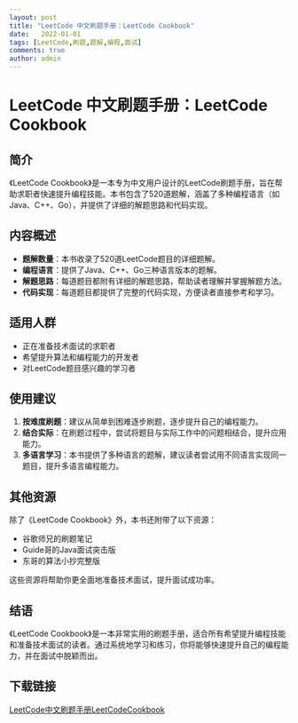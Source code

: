 ```yaml
---
layout: post
title: "LeetCode 中文刷题手册：LeetCode Cookbook"
date:   2022-01-01
tags: [LeetCode,刷题,题解,编程,面试]
comments: true
author: admin
---
```

# LeetCode 中文刷题手册：LeetCode Cookbook

## 简介

《LeetCode Cookbook》是一本专为中文用户设计的LeetCode刷题手册，旨在帮助求职者快速提升编程技能。本书包含了520道题解，涵盖了多种编程语言（如Java、C++、Go），并提供了详细的解题思路和代码实现。

## 内容概述

- **题解数量**：本书收录了520道LeetCode题目的详细题解。
- **编程语言**：提供了Java、C++、Go三种语言版本的题解。
- **解题思路**：每道题目都附有详细的解题思路，帮助读者理解并掌握解题方法。
- **代码实现**：每道题目都提供了完整的代码实现，方便读者直接参考和学习。

## 适用人群

- 正在准备技术面试的求职者
- 希望提升算法和编程能力的开发者
- 对LeetCode题目感兴趣的学习者

## 使用建议

1. **按难度刷题**：建议从简单到困难逐步刷题，逐步提升自己的编程能力。
2. **结合实际**：在刷题过程中，尝试将题目与实际工作中的问题相结合，提升应用能力。
3. **多语言学习**：本书提供了多种语言的题解，建议读者尝试用不同语言实现同一题目，提升多语言编程能力。

## 其他资源

除了《LeetCode Cookbook》外，本书还附带了以下资源：
- 谷歌师兄的刷题笔记
- Guide哥的Java面试突击版
- 东哥的算法小抄完整版

这些资源将帮助你更全面地准备技术面试，提升面试成功率。

## 结语

《LeetCode Cookbook》是一本非常实用的刷题手册，适合所有希望提升编程技能和准备技术面试的读者。通过系统地学习和练习，你将能够快速提升自己的编程能力，并在面试中脱颖而出。

## 下载链接

[LeetCode中文刷题手册LeetCodeCookbook](https://pan.quark.cn/s/765110aff670)